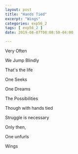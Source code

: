 ```yaml
---
layout: post
title: "Hands Tied"
excerpt: "Wings"
categories: exp56_2
tags: [ exp56_2 ]
date: 2019-08-07T08:08:50-04:00

---
```


Very Often

We Jump Blindly

That's the life

One Seeks

One Dreams

The Possibilities

Though with hands tied

Struggle is necessary

Only then,

One unfurls

Wings
